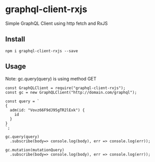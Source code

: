 # graphql-client-rxjs

Simple GraphQL Client using http fetch and RxJS

## Install

```
npm i graphql-client-rxjs --save
```

## Usage

Note: gc.query(query) is using method GET

```
const GraphQLClient = require("graphql-client-rxjs");
const gc = new GraphQLClient("http://domain.com/graphql");

const query = `
{
  adm(id: "Vovz66F9dJ95gTR2lExk") {
    id
  }
}
`;

gc.query(query)
  .subscribe(body=> console.log(body), err => console.log(err));
```

```
gc.mutation(mutationQuery)
  .subscribe(body=> console.log(body), err => console.log(err));
```
